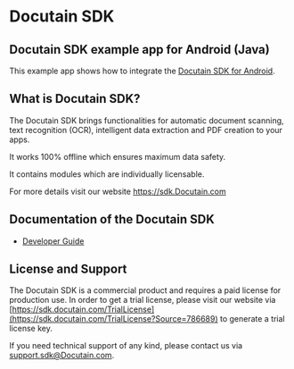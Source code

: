 # Docutain SDK

## Docutain SDK example app for Android (Java)

This example app shows how to integrate the [Docutain SDK for Android](https://sdk.Docutain.com).


## What is Docutain SDK?

The Docutain SDK brings functionalities for automatic document scanning, text recognition (OCR), intelligent data extraction and PDF creation to your apps.

It works 100% offline which ensures maximum data safety.

It contains modules which are individually licensable.

For more details visit our website https://sdk.Docutain.com


## Documentation of the Docutain SDK

- [Developer Guide](https://docs.docutain.com/docs/Android/intro)


## License and Support

The Docutain SDK is a commercial product and requires a paid license for production use. In order to get a trial license, please visit our website via [https://sdk.docutain.com/TrialLicense](https://sdk.docutain.com/TrialLicense?Source=786689) to generate a trial license key. 

If you need technical support of any kind, please contact us via [support.sdk@Docutain.com](mailto:support.sdk@Docutain.com).
